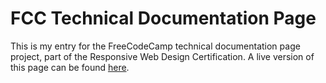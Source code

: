 # FCC Technical Documentation Page

This is my entry for the FreeCodeCamp technical documentation page project, part 
of the Responsive Web Design Certification. A live version of this page can be
found [here]().